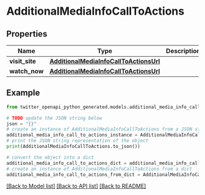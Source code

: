 # AdditionalMediaInfoCallToActions


## Properties

Name | Type | Description | Notes
------------ | ------------- | ------------- | -------------
**visit_site** | [**AdditionalMediaInfoCallToActionsUrl**](AdditionalMediaInfoCallToActionsUrl.md) |  | [optional] 
**watch_now** | [**AdditionalMediaInfoCallToActionsUrl**](AdditionalMediaInfoCallToActionsUrl.md) |  | [optional] 

## Example

```python
from twitter_openapi_python_generated.models.additional_media_info_call_to_actions import AdditionalMediaInfoCallToActions

# TODO update the JSON string below
json = "{}"
# create an instance of AdditionalMediaInfoCallToActions from a JSON string
additional_media_info_call_to_actions_instance = AdditionalMediaInfoCallToActions.from_json(json)
# print the JSON string representation of the object
print(AdditionalMediaInfoCallToActions.to_json())

# convert the object into a dict
additional_media_info_call_to_actions_dict = additional_media_info_call_to_actions_instance.to_dict()
# create an instance of AdditionalMediaInfoCallToActions from a dict
additional_media_info_call_to_actions_from_dict = AdditionalMediaInfoCallToActions.from_dict(additional_media_info_call_to_actions_dict)
```
[[Back to Model list]](../README.md#documentation-for-models) [[Back to API list]](../README.md#documentation-for-api-endpoints) [[Back to README]](../README.md)


